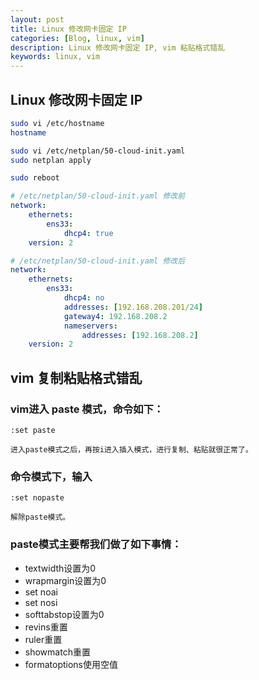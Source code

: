 ```yaml
---
layout: post
title: Linux 修改网卡固定 IP
categories: [Blog, linux, vim]
description: Linux 修改网卡固定 IP, vim 粘贴格式错乱
keywords: linux, vim
---
```


## Linux 修改网卡固定 IP

```sh
sudo vi /etc/hostname 
hostname

sudo vi /etc/netplan/50-cloud-init.yaml 
sudo netplan apply

sudo reboot
```

```yaml
# /etc/netplan/50-cloud-init.yaml 修改前
network:
    ethernets:
        ens33:
            dhcp4: true
    version: 2
```

```yaml
# /etc/netplan/50-cloud-init.yaml 修改后
network:
    ethernets:
        ens33:
            dhcp4: no
            addresses: [192.168.208.201/24]
            gateway4: 192.168.208.2
            nameservers:
                addresses: [192.168.208.2]
    version: 2
```

## vim 复制粘贴格式错乱

### vim进入 paste 模式，命令如下：

```
:set paste

进入paste模式之后，再按i进入插入模式，进行复制、粘贴就很正常了。
```

### 命令模式下，输入

```
:set nopaste

解除paste模式。
```

### paste模式主要帮我们做了如下事情：

* textwidth设置为0
* wrapmargin设置为0
* set noai
* set nosi
* softtabstop设置为0
* revins重置
* ruler重置
* showmatch重置
* formatoptions使用空值
